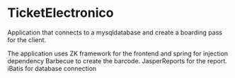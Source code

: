 # TicketElectronico
Application that connects to a mysqldatabase and create a boarding pass for the client.

The application uses ZK framework for the frontend and spring for injection dependency
Barbecue to create the barcode.
JasperReports for the report.
iBatis for database connection

